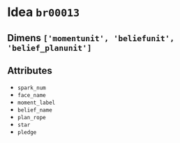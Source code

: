 # Idea `br00013`

## Dimens `['momentunit', 'beliefunit', 'belief_planunit']`

## Attributes
- `spark_num`
- `face_name`
- `moment_label`
- `belief_name`
- `plan_rope`
- `star`
- `pledge`
